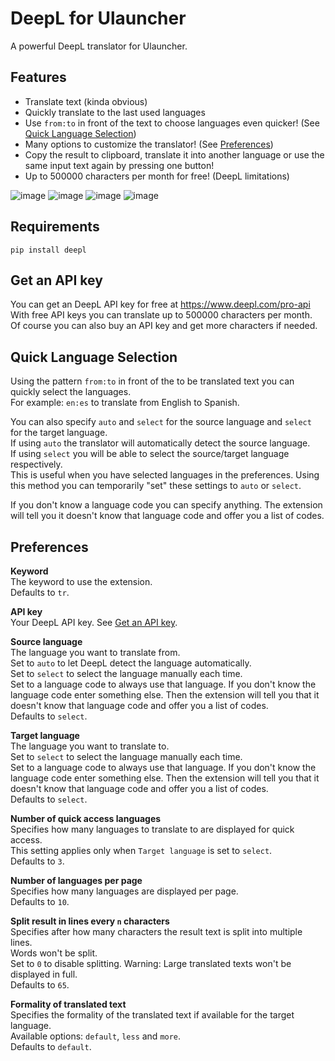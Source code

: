 # DeepL for Ulauncher
A powerful DeepL translator for Ulauncher.

## Features
- Translate text (kinda obvious)
- Quickly translate to the last used languages
- Use `from:to` in front of the text to choose languages even quicker! (See [Quick Language Selection](#quick-language-selection))
- Many options to customize the translator! (See [Preferences](#preferences))
- Copy the result to clipboard, translate it into another language or use the same input text again by pressing one button!
- Up to 500000 characters per month for free! (DeepL limitations)

![image](https://user-images.githubusercontent.com/49787110/204258768-28172c1f-0b50-442f-a742-1edb3c73aa7f.png)
![image](https://user-images.githubusercontent.com/49787110/204258777-8973375b-2a83-4057-8b77-33dae5792c85.png)
![image](https://user-images.githubusercontent.com/49787110/204258791-9f51eb3f-6643-40fe-8ff2-3b557e04d9bb.png)
![image](https://user-images.githubusercontent.com/49787110/212107654-d1bcd64b-215e-49bc-b636-e64d54b6fbeb.png)

## Requirements
`pip install deepl`

## Get an API key
You can get an DeepL API key for free at https://www.deepl.com/pro-api  
With free API keys you can translate up to 500000 characters per month.  
Of course you can also buy an API key and get more characters if needed.

## Quick Language Selection
Using the pattern `from:to` in front of the to be translated text you can quickly select the languages.  
For example: `en:es` to translate from English to Spanish.

You can also specify `auto` and `select` for the source language and `select` for the target language.  
If using `auto` the translator will automatically detect the source language.  
If using `select` you will be able to select the source/target language respectively.  
This is useful when you have selected languages in the preferences. Using this method you can temporarily "set" these settings to `auto` or `select`.

If you don't know a language code you can specify anything. The extension will tell you it doesn't know that language code and offer you a list of codes.

## Preferences
**Keyword**  
The keyword to use the extension.  
Defaults to `tr`.

**API key**  
Your DeepL API key. See [Get an API key](#get-an-api-key).

**Source language**  
The language you want to translate from.  
Set to `auto` to let DeepL detect the language automatically.  
Set to `select` to select the language manually each time.  
Set to a language code to always use that language. If you don't know the language code enter something else.
Then the extension will tell you that it doesn't know that language code and offer you a list of codes.  
Defaults to `select`.

**Target language**  
The language you want to translate to.  
Set to `select` to select the language manually each time.  
Set to a language code to always use that language. If you don't know the language code enter something else.
Then the extension will tell you that it doesn't know that language code and offer you a list of codes.  
Defaults to `select`.

**Number of quick access languages**  
Specifies how many languages to translate to are displayed for quick access.  
This setting applies only when `Target language` is set to `select`.  
Defaults to `3`.

**Number of languages per page**  
Specifies how many languages are displayed per page.  
Defaults to `10`.

**Split result in lines every `n` characters**  
Specifies after how many characters the result text is split into multiple lines.  
Words won't be split.  
Set to `0` to disable splitting. Warning: Large translated texts won't be displayed in full.   
Defaults to `65`.

**Formality of translated text**  
Specifies the formality of the translated text if available for the target language.  
Available options: `default`, `less` and `more`.  
Defaults to `default`.
